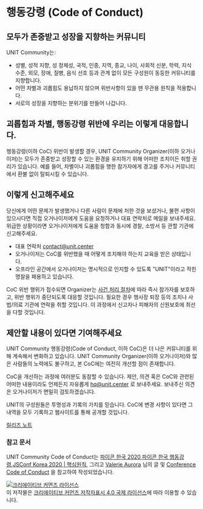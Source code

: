 # 행동강령 (Code of Conduct)
## 모두가 존중받고 성장을 지향하는 커뮤니티 
UNIT Community는:
- 성별, 성적 지향, 성 정체성, 국적, 인종, 지역, 종교, 나이, 사회적 신분, 학력, 지식 수준, 외모, 장애, 질병, 음식 선호 등과 관계 없이 모든 구성원이 동등한 커뮤니티를 지향합니다.
- 어떤 차별과 괴롭힘도 용납하지 않으며 위반사항이 있을 땐 무관용 원칙을 적용합니다.
- 서로의 성장을 지향하는 분위기를 만들어 나갑니다.

## 괴롭힘과 차별, 행동강령 위반에 우리는 이렇게 대응합니다.
행동강령(이하 CoC) 위반이 발생할 경우, UNIT Community Organizer(이하 오거나이저)는 모두가 존중받고 성장할 수 있는 환경을 유지하기 위해 어떠한 조치이든 취할 권리가 있습니다. 예를 들어, 차별이나 괴롭힘을 행한 참가자에게 경고를 주거나 커뮤니티에서 환불 없이 탈퇴시킬 수 있습니다.

## 이렇게 신고해주세요
당신에게 어떤 문제가 발생했거나 다른 사람이 문제에 처한 것을 보셨거나, 불편 사항이 있으시다면 직접 오거나이저에게 도움을 요청하거나 대표 연락처로 메일을 보내주세요. 위급한 상황이라면 오거나이저에게 도움을 청함과 동시에 경찰, 소방서 등 관할 기관에 신고해주세요. 

* 대표 연락처 [contact@unit.center](mailto:contact@unit.center)
* 오거나이저는 CoC를 위반했을 때 어떻게 조치해야 하는지 교육을 받은 상태입니다.
* 오프라인 공간에서 오거나이저는 명시적으로 인지할 수 있도록 "UNIT"이라고 적힌 명찰을 패용하고 있습니다.

CoC 위반 행위가 접수되면 Organizer는 [사건 처리 절차](https://github.com/unit-center/unit-code-of-conduct/blob/master/Attendee-Procedure-for-incident-handling.md)에 따라 즉시 참가자를 보호하고, 위반 행위가 중단되도록 대응할 것입니다. 필요한 경우 행사장 퇴장 등의 조치나 사법/의료 기관에 연락을 취할 것입니다. 이 과정에서 신고자나 피해자의 신원보호에 최선을 다할 것입니다.  

## 제안할 내용이 있다면 기여해주세요
UNIT Community 행동강령(Code of Conduct, 이하 CoC)은 더 나은 커뮤니티를 위해 계속해서 변화하고 있습니다. UNIT Community Organizer(이하 오거나이저)와 많은 사람들의 노력에도 불구하고, 본 CoC에는 여전히 개선할 점이 존재합니다.  

CoC을 개선하는 과정에 여러분도 동참할 수 있습니다. 제안, 의견 혹은 CoC와 관련된 어떠한 내용이라도 언제든지 자유롭게 [hq@unit.center](mailto:hq@unit.center) 로 보내주세요. 보내주신 의견은 오거나이저가 면밀히 검토하겠습니다.  

UNIT의 구성원들은 투명성과 기록의 가치를 믿습니다. CoC에 변경 사항이 있다면 그 내역을 모두 기록하고 웹사이트를 통해 공개할 것입니다.   
    
[릴리즈 노트](https://github.com/unit-center/unit-code-of-conduct/releases)


### 참고 문서
UNIT Community Code of Conduct는 [파이콘 한국 2020 파이콘 한국 행동강령](https://www.pycon.kr/2020/about/coc/),[JSConf Korea 2020 | 핵심원칙](https://jsconfkorea.com/ko/code-of-conduct), 그리고  [Valerie Aurora](https://frameshiftconsulting.com/code-of-conduct-training/) 님의 글 및  [Conference Code of Conduct](https://confcodeofconduct.com/) 을 참고하여 작성되었습니다.
      
<a rel="license" href="http://creativecommons.org/licenses/by/4.0/"><img alt="크리에이티브 커먼즈 라이선스" style="border-width:0" src="https://i.creativecommons.org/l/by/4.0/88x31.png" /></a><br />이 저작물은 <a rel="license" href="http://creativecommons.org/licenses/by/4.0/">크리에이티브 커먼즈 저작자표시 4.0 국제 라이선스</a>에 따라 이용할 수 있습니다.
